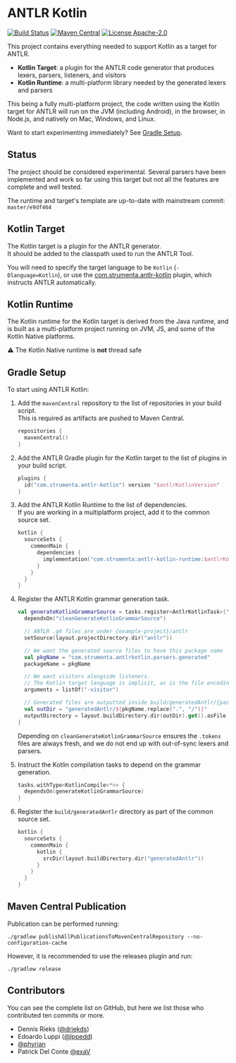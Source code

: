 # ANTLR Kotlin

[![Build Status](https://github.com/Strumenta/antlr-kotlin/workflows/Build/badge.svg)](https://github.com/Strumenta/antlr-kotlin/actions)
[![Maven Central](https://maven-badges.herokuapp.com/maven-central/com.strumenta/antlr-kotlin-runtime/badge.svg)](https://maven-badges.herokuapp.com/maven-central/com.strumenta/antlr-kotlin-runtime)
[![License Apache-2.0](https://img.shields.io/badge/license-Apache--2.0-blue.svg)](LICENSE)

This project contains everything needed to support Kotlin as a target for ANTLR.

- **Kotlin Target**: a plugin for the ANTLR code generator that produces lexers, parsers, listeners, and visitors
- **Kotlin Runtime**: a multi-platform library needed by the generated lexers and parsers

This being a fully multi-platform project, the code written using the Kotlin target for ANTLR
will run on the JVM (including Android), in the browser, in Node.js, and natively on Mac, Windows, and Linux.

Want to start experimenting immediately? See [Gradle Setup](#gradle-setup).

## Status

The project should be considered experimental. Several parsers have been implemented and work so far using this target
but not all the features are complete and well tested.

The runtime and target's template are up-to-date with mainstream commit: `master/e9df464`

## Kotlin Target

The Kotlin target is a plugin for the ANTLR generator.  
It should be added to the classpath used to run the ANTLR Tool.

You will need to specify the target language to be `Kotlin` (`-Dlanguage=Kotlin`),
or use the [com.strumenta.antlr-kotlin][1] plugin, which instructs ANTLR automatically.

## Kotlin Runtime

The Kotlin runtime for the Kotlin target is derived from the Java runtime, and is built
as a multi-platform project running on JVM, JS, and some of the Kotlin Native platforms.

:warning: The Kotlin Native runtime is **not** thread safe

## Gradle Setup

To start using ANTLR Kotlin:

1. Add the `mavenCentral` repository to the list of repositories in your build script.  
   This is required as artifacts are pushed to Maven Central.

   ```kotlin
   repositories {
     mavenCentral()
   }
   ```

2. Add the ANTLR Gradle plugin for the Kotlin target to the list of plugins in your build script.

   ```kotlin
   plugins {
     id("com.strumenta.antlr-kotlin") version "$antlrKotlinVersion"
   }
   ```

3. Add the ANTLR Kotlin Runtime to the list of dependencies.  
   If you are working in a multiplatform project, add it to the common source set.

   ```kotlin
   kotlin {
     sourceSets {
       commonMain {
         dependencies {
           implementation("com.strumenta:antlr-kotlin-runtime:$antlrKotlinVersion")
         }
       }
     }
   }
   ```

4. Register the ANTLR Kotlin grammar generation task.

   ```kotlin
   val generateKotlinGrammarSource = tasks.register<AntlrKotlinTask>("generateKotlinGrammarSource") {
     dependsOn("cleanGenerateKotlinGrammarSource")

     // ANTLR .g4 files are under {example-project}/antlr
     setSource(layout.projectDirectory.dir("antlr"))

     // We want the generated source files to have this package name
     val pkgName = "com.strumenta.antlrkotlin.parsers.generated"
     packageName = pkgName

     // We want visitors alongside listeners.
     // The Kotlin target language is implicit, as is the file encoding (UTF-8)
     arguments = listOf("-visitor")

     // Generated files are outputted inside build/generatedAntlr/{package-name}
     val outDir = "generatedAntlr/${pkgName.replace(".", "/")}"
     outputDirectory = layout.buildDirectory.dir(outDir).get().asFile
   }
   ```

   Depending on `cleanGenerateKotlinGrammarSource` ensures the `.tokens` files are always fresh,
   and we do not end up with out-of-sync lexers and parsers.

5. Instruct the Kotlin compilation tasks to depend on the grammar generation.

   ```kotlin
   tasks.withType<KotlinCompile<*>> {
     dependsOn(generateKotlinGrammarSource)
   }

   ```

6. Register the `build/generatedAntlr` directory as part of the common source set.

   ```kotlin
   kotlin {
     sourceSets {
       commonMain {
         kotlin {
           srcDir(layout.buildDirectory.dir("generatedAntlr"))
         }
       }
     }
   }
   ```

## Maven Central Publication

Publication can be performed running:

```
./gradlew publishAllPublicationsToMavenCentralRepository --no-configuration-cache
```

However, it is recommended to use the releases plugin and run:

```
./gradlew release
```

## Contributors

You can see the complete list on GitHub, but here we list those who contributed ten commits or more.

- Dennis Rieks ([@driekds](https://github.com/drieks))
- Edoardo Luppi ([@lppedd](https://github.com/lppedd))
- [@phyrian](https://github.com/phyrian)
- Patrick Del Conte [@exaV](https://github.com/exaV)

[1]: https://plugins.gradle.org/plugin/com.strumenta.antlr-kotlin
